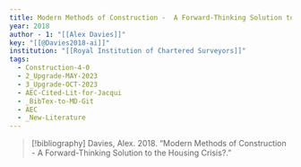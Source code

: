 ```yaml
---
title: Modern Methods of Construction -  A Forward-Thinking Solution to the Housing Crisis?
year: 2018
author - 1: "[[Alex Davies]]"
key: "[[@Davies2018-ai]]"
institution: "[[Royal Institution of Chartered Surveyors]]"
tags:
  - Construction-4-0
  - 2_Upgrade-MAY-2023
  - 3_Upgrade-OCT-2023
  - AEC-Cited-Lit-for-Jacqui
  - _BibTex-to-MD-Git
  - AEC
  - _New-Literature
---
```


> [!bibliography]
> Davies, Alex. 2018. “Modern Methods of Construction -  A Forward-Thinking Solution to the Housing Crisis?.”